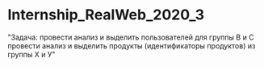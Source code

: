 # Internship_RealWeb_2020_3

"Задача:
провести анализ и выделить пользователей для группы В и С
провести анализ и выделить продукты (идентификаторы продуктов) из группы Х и У"
